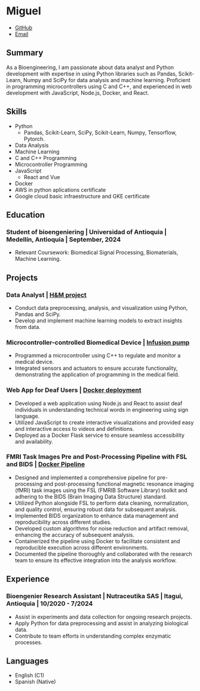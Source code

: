 # Miguel 
* [GitHub](https://github.com/Astolfo2332)
* [Email](mailto:migue19sep@gmail.com) 

## Summary
As a Bioengineering, I am passionate about data analyst and Python development with expertise in using Python libraries such as Pandas, Scikit-Learn, Numpy and SciPy for data analysis and machine learning. Proficient in programming microcontrollers using C and C++, and experienced in web development with JavaScript, Node.js, Docker, and React.

## Skills
- Python
  - Pandas, Scikit-Learn, SciPy, Scikit-Learn, Numpy, Tensorflow, Pytorch.
- Data Analysis
- Machine Learning
- C and C++ Programming
- Microcontroller Programming
- JavaScript
  - React and Vue
- Docker
- AWS in python aplications certificate
- Google cloud basic infraestructure and GKE certificate 

## Education
### Student of bioengeniering | Universidad of Antioquia | Medellín, Antioquia | September, 2024
- Relevant Coursework: Biomedical Signal Processing, Biomaterials, Machine Learning.

## Projects

### Data Analyst | [H&M project](https://github.com/Astolfo2332/HyM_prediction)
- Conduct data preprocessing, analysis, and visualization using Python, Pandas and SciPy.
- Develop and implement machine learning models to extract insights from data.

### Microcontroller-controlled Biomedical Device | [Infusion pump](https://github.com/Astolfo2332/Pf_El_Motor_Se_Mueve)
- Programmed a microcontroller using C++ to regulate and monitor a medical device.
- Integrated sensors and actuators to ensure accurate functionality, demonstrating the application of programming in the medical field.

### Web App for Deaf Users |  [Docker deployment](https://github.com/Astolfo2332/web-app-4)
- Developed a web application using Node.js and React to assist deaf individuals in understanding technical words in engineering using sign language.
- Utilized JavaScript to create interactive visualizations and provided easy and interactive access to videos and definitions.
- Deployed as a Docker Flask service to ensure seamless accessibility and availability.

### FMRI Task Images Pre and Post-Processing Pipeline with FSL and BIDS | [Docker Pipeline](https://github.com/Astolfo2332/PISIII_FSL)
- Designed and implemented a comprehensive pipeline for pre-processing and post-processing functional magnetic resonance imaging (fMRI) task images using the FSL (FMRIB Software Library) toolkit and adhering to the BIDS (Brain Imaging Data Structure) standard.
- Utilized Python alongside FSL to perform data cleaning, normalization, and quality control, ensuring robust data for subsequent analysis.
- Implemented BIDS organization to enhance data management and reproducibility across different studies.
- Developed custom algorithms for noise reduction and artifact removal, enhancing the accuracy of subsequent analysis.
- Containerized the pipeline using Docker to facilitate consistent and reproducible execution across different environments.
- Documented the pipeline thoroughly and collaborated with the research team to ensure its effective integration into the analysis workflow.

## Experience
### Bioengenier Research Assistant | Nutraceutika SAS | Itagui, Antioquia | 10/2020 - 7/2024
- Assist in experiments and data collection for ongoing research projects.
- Apply Python for data preprocessing and assist in analyzing biological data.
- Contribute to team efforts in understanding complex enzymatic processes.

## Languages
- English (C1)
- Spanish (Native)
